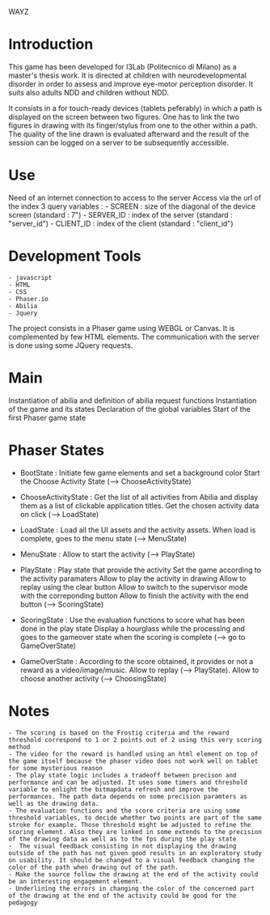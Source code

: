 WAYZ

# Introduction

This game has been developed for I3Lab (Politecnico di Milano) as a master's thesis work. It is directed at children with neurodevelopmental disorder in order to assess and improve eye-motor perception disorder. 
It suits also adults NDD and children without NDD.

It consists in a for touch-ready devices (tablets peferably) in which a path is displayed on the screen between two figures. One has to link the two figures in drawing with its finger/stylus from one to the other within a path.
The quality of the line drawn is evaluated afterward and the result of the session can be logged on a server to be subsequently accessible.



# Use

Need of an internet connection to access to the server
Access via the url of the index
3 query variables :
	- SCREEN : size of the diagonal of the device screen (standard : 7")
	- SERVER_ID : index of the server (standard : "server_id")
	- CLIENT_ID : index of the client (standard : "client_id")



# Development Tools

	- javascript
	- HTML
	- CSS
	- Phaser.io
	- Abilia
	- Jquery

The project consists in a Phaser game using WEBGL or Canvas. It is complemented by few HTML elements.
The communication with the server is done using some JQuery requests.



# Main

Instantiation of abilia and definition of abilia request functions
Instantiation of the game and its states
Declaration of the global variables
Start of the first Phaser game state



# Phaser States

- BootState :
Initiate few game elements and set a background color
Start the Choose Activity State (--> ChooseActivityState)

- ChooseActivityState :
Get the list of all activities from Abilia and display them as a list of clickable application titles.
Get the chosen activity data on click (--> LoadState)

- LoadState :
Load all the UI assets and the activity assets.
When load is complete, goes to the menu state (--> MenuState)

- MenuState :
Allow to start the activity (--> PlayState)

- PlayState :
Play state that provide the activity
Set the game according to the activity paramaters
Allow to play the activity in drawing 
Allow to replay using the clear button
Allow to switch to the supervisor mode with the correponding button
Allow to finish the activity with the end button (--> ScoringState)

- ScoringState :
Use the evaluation functions to score what has been done in the play state
Display a hourglass while the processing and goes to the gameover state when the scoring is complete (--> go to GameOverState)

- GameOverState :
According to the score obtained, it provides or not a reward as a video/image/music.
Allow to replay (--> PlayState).
Allow to choose another activity (--> ChoosingState)



# Notes

	- The scoring is based on the Frostig criteria and the reward threshold correspond to 1 or 2 points out of 2 using this very scoring method
	- The video for the reward is handled using an html element on top of the game itself because the phaser video does not work well on tablet for some mysterious reason
	- The play state logic includes a tradeoff between precison and performance and can be adjusted. It uses some timers and threshold variable to enlight the bitmapdata refresh and improve the performances. The path data depends on some precision paramters as well as the drawing data.
	- The evaluation functions and the score criteria are using some threshold variables, to decide whether two points are part of the same stroke for example. Those threshold might be adjusted to refine the scoring element. Also they are linked in some extends to the precision of the drawing data as well as to the fps during the play state
	-  The visual feedback consisting in not displaying the drawing outside of the path has not given good results in an exploratory study on usability. It should be changed to a visual feedback changing the color of the path when drawing out of the path.
	- Make the source follow the drawing at the end of the activity could be an interesting engagement element.
	- Underlining the errors in changing the color of the concerned part of the drawing at the end of the activity could be good for the pedagogy 
